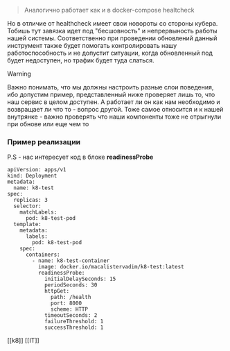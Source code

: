 
> Аналогично работает как и в docker-compose healtcheck

Но в отличие от healthcheck имеет свои новороты со стороны кубера. Тобишь тут завязка идет под "бесшовность" и непрервыность работы нашей системы. Соответственно при проведении обновлений данный инструмент также будет помогать контролировать нашу работоспособность и не допустит ситуации, когда обновленный под будет недоступен, но трафик будет туда слаться.

>[!warning]
>Важно понимать, что мы должны настроить разные слои поведения, ибо допустим пример, представленный ниже проверяет лишь то, что наш сервис в целом доступен. А работает ли он как нам необходимо и возвращает ли что то - вопрос другой. Тоже самое относится и к нашей внутрянке - важно проверять что наши компоненты тоже не отрыгнули при обнове или еще чем то

### Пример реализации

P.S - нас интересует код в блоке **readinessProbe** 

```kubernetes
apiVersion: apps/v1  
kind: Deployment  
metadata:  
  name: k8-test  
spec:  
  replicas: 3  
  selector:  
    matchLabels:  
      pod: k8-test-pod  
  template:  
    metadata:  
      labels:  
        pod: k8-test-pod  
    spec:  
      containers:  
        - name: k8-test-container  
          image: docker.io/macalistervadim/k8-test:latest  
          readinessProbe:  
            initialDelaySeconds: 15  
            periodSeconds: 30  
            httpGet:  
              path: /health  
              port: 8000  
              scheme: HTTP  
            timeoutSeconds: 2  
            failureThreshold: 1  
            successThreshold: 1
```

[[k8]] [[IT]]